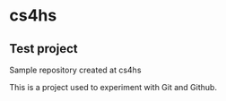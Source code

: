 # cs4hs
## Test project
Sample repository created at cs4hs

This is a project used to experiment with Git and Github.

